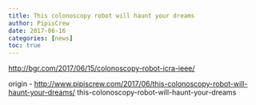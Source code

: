 ```yaml
---
title: This colonoscopy robot will haunt your dreams
author: PipisCrew
date: 2017-06-16
categories: [news]
toc: true
---
```


http://bgr.com/2017/06/15/colonoscopy-robot-icra-ieee/

origin - http://www.pipiscrew.com/2017/06/this-colonoscopy-robot-will-haunt-your-dreams/ this-colonoscopy-robot-will-haunt-your-dreams